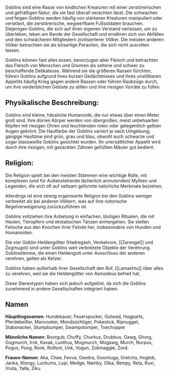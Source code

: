 Goblins sind eine Rasse von kindlichen Kreaturen mit einer zerstörerischen und gefräßigen Natur, die sie fast überall verachten lässt. Die schwachen und feigen Goblins werden häufig von stärkeren Kreaturen manipuliert oder versklavt, die zerstörerische, wegwerfbare Fußsoldaten brauchen. Diejenigen Goblins, die sich auf ihren eigenen Verstand verlassen, um zu überleben, leben am Rande der Gesellschaft und ernähren sich von Abfällen und den schwächeren Mitgliedern zivilisierterer Völker. Die meisten anderen Völker betrachten sie als bösartige Parasiten, die sich nicht ausrotten lassen.

Goblins können fast alles essen, bevorzugen aber Fleisch und betrachten das Fleisch von Menschen und Gnomen als seltene und schwer zu beschaffende Delikatesse. Während sie die größeren Rassen fürchten, führen Goblins aufgrund ihres kurzen Gedächtnisses und ihres unstillbaren Appetits häufig Krieg gegen andere Rassen oder führen Raubzüge durch, um ihre verderblichen Gelüste zu stillen und ihre riesigen Vorräte zu füllen.

## **Physikalische Beschreibung**: 
Goblins sind kleine, hässliche Humanoide, die nur etwas über einen Meter groß sind. Ihre dürren Körper werden von übergroßen, meist unbehaarten Köpfen mit riesigen Ohren und leuchtenden roten oder gelegentlich gelben Augen gekrönt. Die Hautfarbe der Goblins variiert je nach Umgebung; gängige Hauttöne sind grün, grau und blau, obwohl auch schwarze und sogar blassweiße Goblins gesichtet wurden. Ihr unersättlicher Appetit wird durch ihre riesigen, mit gezackten Zähnen gefüllten Mäuler gut bedient.

## Religion:
Die Religion spielt bei den meisten Stämmen eine wichtige Rolle, mit komplexen (und für Außenstehende lächerlich anmutenden) Mythen und Legenden, die sich oft auf seltsam geformte natürliche Merkmale beziehen.

Allerdings ist eine streng organisierte Religion bei den Goblins weniger verbreitet als bei anderen Völkern, was auf ihre notorische Regelverweigerung zurückzuführen ist.

Goblins vollziehen ihre Anbetung in einfachen, blutigen Ritualen, die mit Heulen, Tieropfern und ekstatischen Tänzen einhergehen. Sie stellen Fetische aus den Knochen ihrer Feinde her, insbesondere von Hunden und Humanoiden.

Die vier Goblin-Heldengötter (Hadregash, Venkelvore, [[Zarongel]] und Zogmugot) sind unter Goblins weit verbreitete Objekte der Verehrung. Goblinstämme, die einen Heldengott unter Ausschluss der anderen verehren, gelten als Ketzer.

Goblins haben außerhalb ihrer Gesellschaft den Ruf, [[Lamashtu]] über alles zu verehren, weil sie die Heldengötter von Asmodeus befreit hat.

Diese Stereotypen haben sich jedoch aufgelöst, da sich die Goblins zunehmend in andere Gesellschaften integriert haben.



## Namen
**Häuptlingsnamen**: Hundekauer, Feuerspucker, Gutwad, Hogparts, Pferdebeißer, Mancooker, Mondsüchtiger, Pokestick, Ripnugget, Stabsnacker, Stumpbumper, Swampstomper, Toechopper

**Männliche Namen**: Boorgub, Chuffy, Churkus, Drubbus, Gawg, Ghorg, Gogmurch, Irnk, Kavak, Lunthus, Mogmurch, Mogawg, Murch, Nurpus, Pogus, Poog, Ronk, Rotfoot, Unk, Vogun, Zobmaggle, Zord.

**Frauen-Namen**: Aka, Chee, Fevva, Geedra, Goomluga, Gretcha, Hoglob, Janka, Klongy, Luckums, Lupi, Medge, Namby, Olba, Rempy, Reta, Ruxi, Vruta, Yalla, Ziku.


